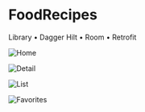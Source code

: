 # FoodRecipes

Library
•	Dagger Hilt
•	Room
•	Retrofit


![Home](https://github.com/Ibrahiimesa/FoodRecipes/assets/85695510/b9125b1e-77b9-43ae-9902-6ab22dd96b59)

![Detail](https://github.com/Ibrahiimesa/FoodRecipes/assets/85695510/56047f37-0907-4170-8b07-a5cb1fcfe6cb)

![List](https://github.com/Ibrahiimesa/FoodRecipes/assets/85695510/09e46d5e-8e2c-4682-95ed-8cb7fc8de8c8)

![Favorites](https://github.com/Ibrahiimesa/FoodRecipes/assets/85695510/efc0c432-7728-4ee7-bf07-095231a30ffe)
